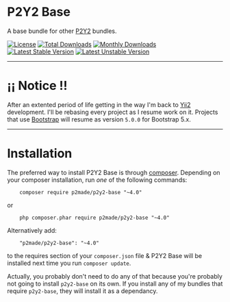 # P2Y2 Base

A base bundle for other [P2Y2](https://github.com/p2made) bundles.

[![License](https://poser.pugx.org/p2made/p2y2-base/license)](https://packagist.org/packages/p2made/p2y2-base)
[![Total Downloads](https://poser.pugx.org/p2made/p2y2-base/downloads)](https://packagist.org/packages/p2made/p2y2-base)
[![Monthly Downloads](https://poser.pugx.org/p2made/p2y2-base/d/monthly)](https://packagist.org/packages/p2made/p2y2-base)
[![Latest Stable Version](https://poser.pugx.org/p2made/p2y2-base/v/stable)](https://packagist.org/packages/p2made/p2y2-base)
[![Latest Unstable Version](https://poser.pugx.org/p2made/p2y2-base/v/unstable)](https://packagist.org/packages/p2made/p2y2-base)

---

# ¡¡ Notice !!

After an extented period of life getting in the way I'm back to [Yii2](https://www.yiiframework.com/) development. I'll be rebasing every project as I resume work on it. Projects that use [Bootstrap](https://getbootstrap.com/) will resume as version `5.0.0` for Bootstrap 5.x.

---

# Installation

The preferred way to install P2Y2 Base is through [composer](http://getcomposer.org/download/).
Depending on your composer installation, run *one* of the following commands:

```
	composer require p2made/p2y2-base "~4.0"
```

or

```
	php composer.phar require p2made/p2y2-base "~4.0"
```

Alternatively add:

```
	"p2made/p2y2-base": "~4.0"
```

to the requires section of your `composer.json` file & P2Y2 Base will be installed next time you run `composer update`.

Actually, you probably don't need to do any of that because you're probably not going to install `p2y2-base` on its own. If you install any of my bundles that require `p2y2-base`, they will install it as a dependancy.
